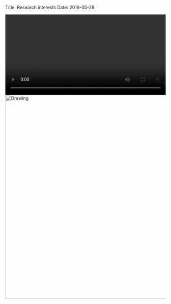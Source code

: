 Title: Research interests
Date: 2019-05-28

<video width=100% height=auto style="display:block; margin: 0 auto;" controls>
  <source src="{static}/videos/out.mp4" type="video/mp4">
</video> 



<img style="display:block; width: 640px; margin: 0 auto;" src="{static}/images/fig_20b-epspdf-to.png" alt="Drawing" />

